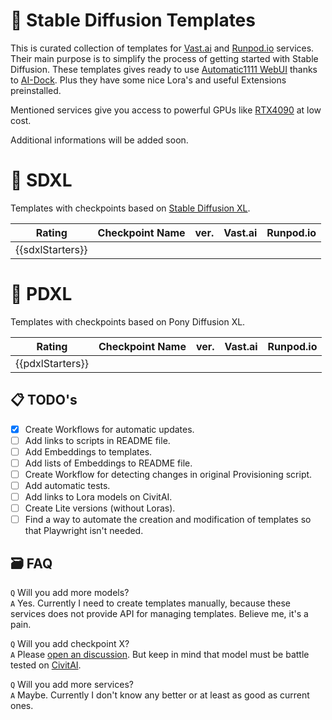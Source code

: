 # 🌟 Stable Diffusion Templates

This is curated collection of templates for [Vast.ai](https://cloud.vast.ai/create/?ref_id=62878) and [Runpod.io](https://runpod.io/console/deploy?ref=gzvzzzv9) services. Their main purpose is to simplify the process of getting started with Stable Diffusion. These templates gives ready to use [Automatic1111 WebUI](https://github.com/AUTOMATIC1111/stable-diffusion-webui) thanks to [AI-Dock](https://github.com/ai-dock/stable-diffusion-webui). Plus they have some nice Lora's and useful Extensions preinstalled.

Mentioned services give you access to powerful GPUs like [RTX4090](https://www.nvidia.com/en-us/geforce/graphics-cards/40-series/rtx-4090/) at low cost.

Additional informations will be added soon.

# 🦓 SDXL

Templates with checkpoints based on [Stable Diffusion XL](https://en.wikipedia.org/wiki/Stable_Diffusion).

|      Rating      | Checkpoint Name | ver. | Vast.ai | Runpod.io |
| :--------------: | --------------- | :--: | :-----: | :-------: |
| {{sdxlStarters}} |                 |      |         |

# 🦄 PDXL

Templates with checkpoints based on Pony Diffusion XL.

|      Rating      | Checkpoint Name | ver. | Vast.ai | Runpod.io |
| :--------------: | --------------- | :--: | :-----: | :-------: |
| {{pdxlStarters}} |                 |      |         |

## 📋 TODO's

- [x] Create Workflows for automatic updates.
- [ ] Add links to scripts in README file.
- [ ] Add Embeddings to templates.
- [ ] Add lists of Embeddings to README file.
- [ ] Create Workflow for detecting changes in original Provisioning script.
- [ ] Add automatic tests.
- [ ] Add links to Lora models on CivitAI.
- [ ] Create Lite versions (without Loras).
- [ ] Find a way to automate the creation and modification of templates so that Playwright isn't needed.

## 🗃 FAQ

`Q` Will you add more models?  
`A` Yes. Currently I need to create templates manually, because these services does not provide API for managing templates. Believe me, it's a pain.

`Q` Will you add checkpoint X?  
`A` Please [open an discussion](https://github.com/Avaray/stable-diffusion-templates/discussions/new?category=ideas). But keep in mind that model must be battle tested on [CivitAI](https://civitai.com/models).

`Q` Will you add more services?  
`A` Maybe. Currently I don't know any better or at least as good as current ones.
